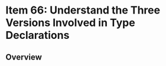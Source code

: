# Item 66: Understand the Three Versions Involved in Type Declarations

## Overview


<!-- References -->
